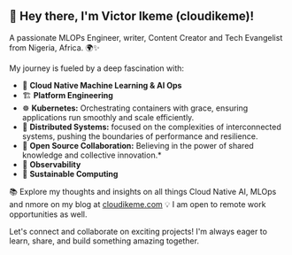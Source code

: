## 👋 Hey there, I'm Victor Ikeme (cloudikeme)!

A passionate MLOPs Engineer, writer, Content Creator and Tech Evangelist from Nigeria, Africa. 🌍✨ 

My journey is fueled by a deep fascination with:

- 🧠 **Cloud Native Machine Learning & AI Ops**
- 🏗️ **Platform Engineering**
- ☸️ **Kubernetes:** Orchestrating containers with grace, ensuring applications run smoothly and scale efficiently.
- 🔗 **Distributed Systems:** focused on the complexities of interconnected systems, pushing the boundaries of performance and resilience.
- 🤝 **Open Source Collaboration:** Believing in the power of shared knowledge and collective innovation.*
- 🧐 **Observability**
- 🌱 **Sustainable Computing**

📚 Explore my thoughts and insights on all things Cloud Native AI, MLOps and nmore on my blog at [cloudikeme.com](cloudikeme.com)
💡 I am open to remote work opportunities as well.

Let's connect and collaborate on exciting projects! I'm always eager to learn, share, and build something amazing together.